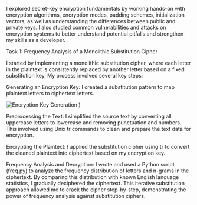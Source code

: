  I explored secret-key encryption fundamentals by working hands-on with encryption algorithms, encryption modes, padding schemes, initialization vectors, as well as understanding the differences between public and private keys. I also studied common vulnerabilities and attacks on encryption systems to better understand potential pitfalls and strengthen my skills as a developer.

Task 1: Frequency Analysis of a Monolithic Substitution Cipher

I started by implementing a monolithic substitution cipher, where each letter in the plaintext is consistently replaced by another letter based on a fixed substitution key. My process involved several key steps:

Generating an Encryption Key: I created a substitution pattern to map plaintext letters to ciphertext letters.

![Encryption Key Generation](<img width="620" height="242" alt="image" src="https://github.com/user-attachments/assets/9454d3a7-99cc-4ae3-8d7d-6c8ca40b449c" />)
)






Preprocessing the Text: I simplified the source text by converting all uppercase letters to lowercase and removing punctuation and numbers. 
This involved using Unix tr commands to clean and prepare the text data for encryption.

Encrypting the Plaintext: I applied the substitution cipher using tr to convert the cleaned plaintext into ciphertext based on my encryption key.

Frequency Analysis and Decryption: I wrote and used a Python script (freq.py) to analyze the frequency distribution of letters and n-grams in the ciphertext. 
By comparing this distribution with known English language statistics, I gradually deciphered the ciphertext. 
This iterative substitution approach allowed me to crack the cipher step-by-step, demonstrating the power of frequency analysis against substitution ciphers.



